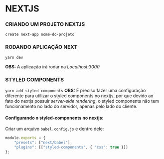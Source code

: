 # NEXTJS

### CRIANDO UM PROJETO NEXTJS

`create next-app nome-do-projeto`



### RODANDO APLICAÇÃO NEXT

`yarn dev` 

**OBS:** A aplicação irá rodar na *Localhost:3000*



### STYLED COMPONENTS

`yarn add styled-components`
**OBS:** É preciso fazer uma configuração diferente para utilizar o styled components no nextjs, por que devido ao fato do nextjs possuir *server-side rendering*, o styled components não tem funcionamento no lado do servidor, apenas pelo lado do cliente.



#### Configurando o styled-components no nextjs:

Criar um arquivo `babel.config.js` e dentro dele:

```javascript
module.exports = {
    "presets": ["next/babel"],
    "plugins": [["styled-components", { "css": true }]]
};
```

